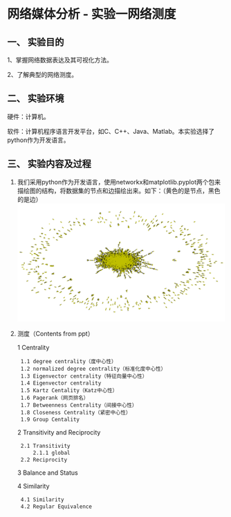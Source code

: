 # 网络媒体分析 - 实验一网络测度
## 一、 实验目的
1、掌握网络数据表达及其可视化方法。

2、了解典型的网络测度。

## 二、 实验环境
硬件：计算机。

软件：计算机程序语言开发平台，如C、C++、Java、Matlab。本实验选择了python作为开发语言。
## 三、 实验内容及过程
1. 我们采用python作为开发语言，使用networkx和matplotlib.pyplot两个包来描绘图的结构，将数据集的节点和边描绘出来。如下：（黄色的是节点，黑色的是边）
![结果图](https://github.com/nansanhao/MediaNetwork/blob/master/graph_1.png?raw=true)

2. 测度（Contents from ppt）

    1 Centrality

        1.1 degree centrality（度中心性）
        1.2 normalized degree centrality（标准化度中心性）
        1.3 Eigenvector centrality（特征向量中心性）
        1.4 Eigenvector centrality
        1.5 Kartz Centality（Katz中心性）
        1.6 Pagerank（网页排名）
        1.7 Betweenness Centrality（间接中心性）
        1.8 Closeness Centrality（紧密中心性）
        1.9 Group Centality

    2 Transitivity and Reciprocity

        2.1 Transitivity
            2.1.1 global
        2.2 Reciprocity

    3 Balance and Status 

    4 Similarity

        4.1 Similarity
        4.2 Regular Equivalence
